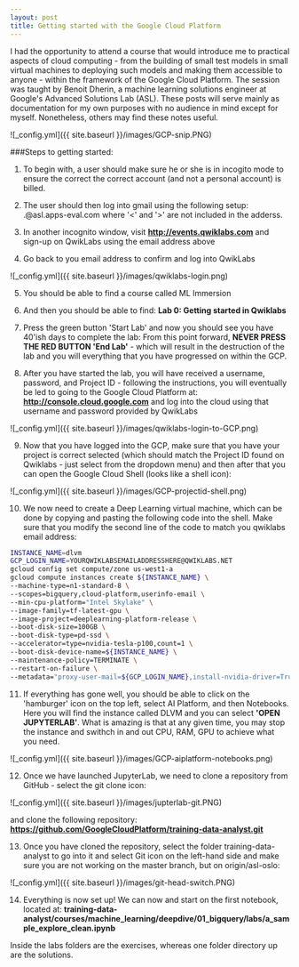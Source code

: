 ```yaml
---
layout: post
title: Getting started with the Google Cloud Platform
---
```


I had the opportunity to attend a course that would introduce me to practical aspects of cloud computing - from the building of small test models in small virtual machines to deploying such models and making them accessible to anyone - within the framework of the Google Cloud Platform. The session was taught by Benoit Dherin, a machine learning solutions engineer at Google's Advanced Solutions Lab (ASL). These posts will serve mainly as documentation for my own purposes with no audience in mind except for myself. Nonetheless, others may find these notes useful. 


![_config.yml]({{ site.baseurl }}/images/GCP-snip.PNG)




###Steps to getting started:
1. To begin with, a user should make sure he or she is in incogito mode to ensure the correct the correct account (and not a personal account) is billed.


2. The user should then log into gmail using the following setup: <firstname>.<lastname>@asl.apps-eval.com
  where '<' and '>' are not included in the adderss.
  
  
3. In another incognito window, visit **http://events.qwiklabs.com** and sign-up on QwikLabs using the email address above


4. Go back to you email address to confirm and log into QwikLabs

![_config.yml]({{ site.baseurl }}/images/qwiklabs-login.png)


5. You should be able to find a course called ML Immersion


6. And then you should be able to find: **Lab 0: Getting started in Qwiklabs**


7. Press the green button 'Start Lab' and now you should see you have 40'ish days to complete the lab:
  From this point forward, **NEVER PRESS THE RED BUTTON 'End Lab'** - which will result in the destruction of the lab and you will everything that you have progressed on within the GCP.
  
  
8. After you have started the lab, you will have received a username, password, and Project ID - following the instructions, you will eventually be led to going to the Google Cloud Platform at: **http://console.cloud.google.com** and log into the cloud using that username and password provided by QwikLabs

![_config.yml]({{ site.baseurl }}/images/qwiklabs-login-to-GCP.png)


9. Now that you have logged into the GCP, make sure that you have your project is correct selected (which should match the Project ID found on Qwiklabs - just select from the dropdown menu) and then after that you can open the Google Cloud Shell (looks like a shell icon):

![_config.yml]({{ site.baseurl }}/images/GCP-projectid-shell.png)


10. We now need to create a Deep Learning virtual machine, which can be done by copying and pasting the following code into the shell. Make sure that you modify the second line of the code to match you qwiklabs email address:


```bash
INSTANCE_NAME=dlvm
GCP_LOGIN_NAME=YOURQWIKLABSEMAILADDRESSHERE@QWIKLABS.NET
gcloud config set compute/zone us-west1-a
gcloud compute instances create ${INSTANCE_NAME} \
--machine-type=n1-standard-8 \
--scopes=bigquery,cloud-platform,userinfo-email \
--min-cpu-platform="Intel Skylake" \
--image-family=tf-latest-gpu \
--image-project=deeplearning-platform-release \
--boot-disk-size=100GB \
--boot-disk-type=pd-ssd \
--accelerator=type=nvidia-tesla-p100,count=1 \
--boot-disk-device-name=${INSTANCE_NAME} \
--maintenance-policy=TERMINATE \
--restart-on-failure \
--metadata="proxy-user-mail=${GCP_LOGIN_NAME},install-nvidia-driver=True"
```

11. If everything has gone well, you should be able to click on the 'hamburger' icon on the top left, select AI Platform, and then Notebooks. Here you will find the instance called DLVM and you can select **'OPEN JUPYTERLAB'**. What is amazing is that at any given time, you may stop the instance and swithch in and out CPU, RAM, GPU to achieve what you need.


![_config.yml]({{ site.baseurl }}/images/GCP-aiplatform-notebooks.png)


12. Once we have launched JupyterLab, we need to clone a repository from GitHub - select the git clone icon:

![_config.yml]({{ site.baseurl }}/images/jupterlab-git.PNG)

and clone the following repository:
  **https://github.com/GoogleCloudPlatform/training-data-analyst.git**
 
 
13. Once you have cloned the repository, select the folder training-data-analyst to go into it and select Git icon on the left-hand side and make sure you are not working on the master branch, but on origin/asl-oslo:

![_config.yml]({{ site.baseurl }}/images/git-head-switch.PNG)


14. Everything is now set up! We can now and start on the first notebook, located at: 
  **training-data-analyst/courses/machine_learning/deepdive/01_bigquery/labs/a_sample_explore_clean.ipynb**

  Inside the labs folders are the exercises, whereas one folder directory up are the solutions.

